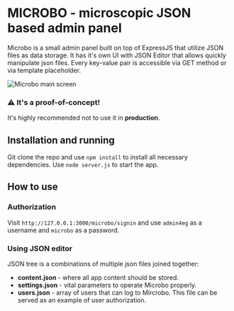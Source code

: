 # MICROBO - microscopic JSON based admin panel 

Microbo is a small admin panel built on top of ExpressJS that utilize JSON files as data storage.
It has it's own UI with JSON Editor that allows quickly manipulate json files.
Every key-value pair is accessible via GET method or via template placeholder.

![Microbo main screen](https://github.com/zorg-industries-limited/microbo-admin-panel/blob/main/misc/image.png)

### ⚠ It's a proof-of-concept!
It's highly recommended not to use it in **production**.


## Installation and running
Git clone the repo and use `npm install` to install all necessary dependencies.
Use `node server.js` to start the app.

## How to use
### Authorization
Visit `http://127.0.0.1:3000/microbo/signin` and use `admin4eg` as a username and `microbo` as a password.

### Using JSON editor
JSON tree is a combinations of multiple json files joined together:
- **content.json** - where all app content should be stored.
- **settings.json** - vital parameters to operate Microbo properly.
- **users.json** - array of users that can log to Mircrobo. This file can be served as an example of user authorization.